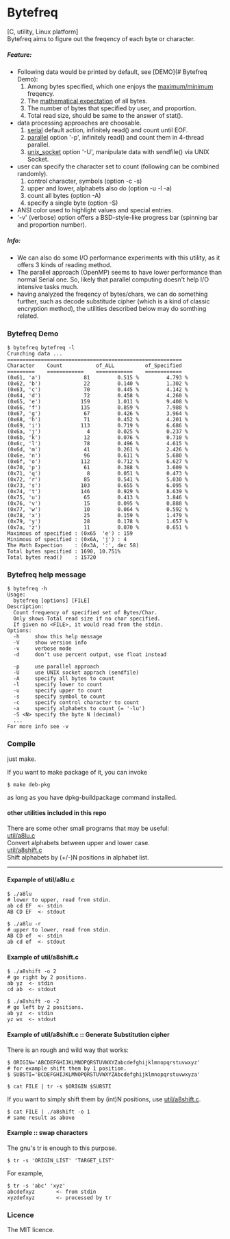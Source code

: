 Bytefreq
========

[C, utility, Linux platform]  
Bytefreq aims to figure out the freqency of each byte or character.  
  
##### Feature:  
* Following data would be printed by default, see [DEMO](# Bytefreq Demo):
  1. Among bytes specified, which one enjoys the [maximum/minimum]() freqency.
  2. The [mathematical expectation]() of all bytes.
  3. The number of bytes that specified by user, and proportion.
  4. Total read size, should be same to the answer of stat().
* data processing approaches are choosable.  
  1. [serial]() default action, infinitely read() and count until EOF.  
  2. [parallel]() option '-p', infinitely read() and count them in 4-thread parallel.  
  3. [unix_socket]() option '-U', manipulate data with sendfile() via UNIX Socket.
* user can specify the character set to count (following can be combined randomly).  
  1. control character, symbols (option -c -s)
  2. upper and lower, alphabets also do (option -u -l -a)
  3. count all bytes (option -A)
  4. specify a single byte (option -S)  
* ANSI color used to highlight values and special entries.  
* '-v' (verbose) option offers a BSD-style-like progress bar (spinning bar and proportion number).
  
##### Info:  
* We can also do some I/O performance experiments with this utility, as it offers 3 kinds of reading method.  
* The parallel approach (OpenMP) seems to have lower performance than normal Serial one. So, likely that parallel computing doesn't help I/O intensive tasks much.  
* having analyzed the freqency of bytes/chars, we can do something further, such as decode substitude cipher (which is a kind of classic encryption method), the utilities described below may do somthing related.    
  

### Bytefreq Demo
```
$ bytefreq bytefreq -l
Crunching data ...
=========================================================
Character    Count           of_ALL          of_Specified
=========    ============    ============    ============
(0x61, 'a')              81         0.515 %         4.793 %
(0x62, 'b')              22         0.140 %         1.302 %
(0x63, 'c')              70         0.445 %         4.142 %
(0x64, 'd')              72         0.458 %         4.260 %
(0x65, 'e')             159         1.011 %         9.408 %
(0x66, 'f')             135         0.859 %         7.988 %
(0x67, 'g')              67         0.426 %         3.964 %
(0x68, 'h')              71         0.452 %         4.201 %
(0x69, 'i')             113         0.719 %         6.686 %
(0x6a, 'j')               4         0.025 %         0.237 %
(0x6b, 'k')              12         0.076 %         0.710 %
(0x6c, 'l')              78         0.496 %         4.615 %
(0x6d, 'm')              41         0.261 %         2.426 %
(0x6e, 'n')              96         0.611 %         5.680 %
(0x6f, 'o')             112         0.712 %         6.627 %
(0x70, 'p')              61         0.388 %         3.609 %
(0x71, 'q')               8         0.051 %         0.473 %
(0x72, 'r')              85         0.541 %         5.030 %
(0x73, 's')             103         0.655 %         6.095 %
(0x74, 't')             146         0.929 %         8.639 %
(0x75, 'u')              65         0.413 %         3.846 %
(0x76, 'v')              15         0.095 %         0.888 %
(0x77, 'w')              10         0.064 %         0.592 %
(0x78, 'x')              25         0.159 %         1.479 %
(0x79, 'y')              28         0.178 %         1.657 %
(0x7a, 'z')              11         0.070 %         0.651 %
Maximous of specified : (0x65  'e') : 159
Minimous of specified : (0x6A, 'j') : 4
The Math Expection    : (0x3A, ':', dec 58)
Total bytes specified : 1690, 10.751%
Total bytes read()    : 15720
```


### Bytefreq help message

```
$ bytefreq -h
Usage:
  bytefreq [options] [FILE]
Description:
  Count frequency of specified set of Bytes/Char.
  Only shows Total read size if no char specified.
  If given no <FILE>, it would read from the stdin.
Options:
  -h     show this help message
  -V     show version info
  -v     verbose mode
  -d     don't use percent output, use float instead

  -p     use parallel approach
  -U     use UNIX socket apprach (sendfile)
  -A     specify all bytes to count
  -l     specify lower to count
  -u     specify upper to count
  -s     specify symbol to count
  -c     specify control character to count
  -a     specify alphabets to count (= '-lu')
  -S <N> specify the byte N (decimal)
  ...
For more info see -v

```
  
### Compile
just make.  
  
If you want to make package of it, you can invoke  
```
$ make deb-pkg
```
as long as you have dpkg-buildpackage command installed.  

#### other utilities included in this repo
There are some other small programs that may be useful:  
[util/a8lu.c](./util/a8lu.c)     
Convert alphabets between upper and lower case.   
[util/a8shift.c](./util/a8shift.c)  
Shift alphabets by (+/-)N positions in alphabet list.  

  
---
#### Expample of util/a8lu.c
```
$ ./a8lu
# lower to upper, read from stdin.
ab cd EF  <- stdin
AB CD EF  <- stdout

$ ./a8lu -r
# upper to lower, read from stdin.
AB CD ef  <- stdin
ab cd ef  <- stdout
```

#### Example of util/a8shift.c
```
$ ./a8shift -o 2
# go right by 2 positions.
ab yz  <- stdin
cd ab  <- stdout

$ ./a8shift -o -2
# go left by 2 positions.
ab yz  <- stdin
yz wx  <- stdout
```

#### Example of util/a8shift.c :: Generate Substitution cipher
There is an rough and wild way that works:  
```
$ ORIGIN='ABCDEFGHIJKLMNOPQRSTUVWXYZabcdefghijklmnopqrstuvwxyz'
# for example shift them by 1 position.
$ SUBSTI='BCDEFGHIJKLMNOPQRSTUVWXYZAbcdefghijklmnopqrstuvwxyza'
  
$ cat FILE | tr -s $ORIGIN $SUBSTI
```
If you want to simply shift them by (int)N positions, use [util/a8shift.c](./util/a8shift.c).  
```
$ cat FILE | ./a8shift -o 1
# same result as above
```

#### Example :: swap characters
The gnu's tr is enough to this purpose.  
```
$ tr -s 'ORIGIN_LIST' 'TARGET_LIST'
```
For example,
```
$ tr -s 'abc' 'xyz'  
abcdefxyz		<- from stdin  
xyzdefxyz		<- processed by tr  
```  

### Licence
The MIT licence.  
